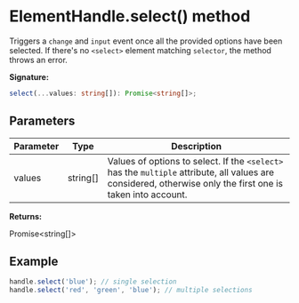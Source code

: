 # ElementHandle.select() method

Triggers a `change` and `input` event once all the provided options have been selected. If there's no `<select>` element matching `selector`, the method throws an error.

**Signature:**

```typescript
select(...values: string[]): Promise<string[]>;
```

## Parameters

| Parameter | Type       | Description                                                                                                                                                                             |
| --------- | ---------- | --------------------------------------------------------------------------------------------------------------------------------------------------------------------------------------- |
| values    | string\[\] | Values of options to select. If the <code>&lt;select&gt;</code> has the <code>multiple</code> attribute, all values are considered, otherwise only the first one is taken into account. |

**Returns:**

Promise&lt;string\[\]&gt;

## Example

```js
handle.select('blue'); // single selection
handle.select('red', 'green', 'blue'); // multiple selections
```
